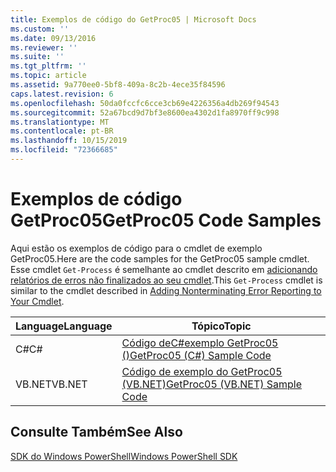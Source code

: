 ```yaml
---
title: Exemplos de código do GetProc05 | Microsoft Docs
ms.custom: ''
ms.date: 09/13/2016
ms.reviewer: ''
ms.suite: ''
ms.tgt_pltfrm: ''
ms.topic: article
ms.assetid: 9a770ee0-5bf8-409a-8c2b-4ece35f84596
caps.latest.revision: 6
ms.openlocfilehash: 50da0fccfc6cce3cb69e4226356a4db269f94543
ms.sourcegitcommit: 52a67bcd9d7bf3e8600ea4302d1fa8970ff9c998
ms.translationtype: MT
ms.contentlocale: pt-BR
ms.lasthandoff: 10/15/2019
ms.locfileid: "72366685"
---
```

# <a name="getproc05-code-samples"></a><span data-ttu-id="aab14-102">Exemplos de código GetProc05</span><span class="sxs-lookup"><span data-stu-id="aab14-102">GetProc05 Code Samples</span></span>

<span data-ttu-id="aab14-103">Aqui estão os exemplos de código para o cmdlet de exemplo GetProc05.</span><span class="sxs-lookup"><span data-stu-id="aab14-103">Here are the code samples for the GetProc05 sample cmdlet.</span></span> <span data-ttu-id="aab14-104">Esse cmdlet `Get-Process` é semelhante ao cmdlet descrito em [adicionando relatórios de erros não finalizados ao seu cmdlet](../cmdlet/adding-non-terminating-error-reporting-to-your-cmdlet.md).</span><span class="sxs-lookup"><span data-stu-id="aab14-104">This `Get-Process` cmdlet is similar to the cmdlet described in [Adding Nonterminating Error Reporting to Your Cmdlet](../cmdlet/adding-non-terminating-error-reporting-to-your-cmdlet.md).</span></span>

|<span data-ttu-id="aab14-105">Language</span><span class="sxs-lookup"><span data-stu-id="aab14-105">Language</span></span>|<span data-ttu-id="aab14-106">Tópico</span><span class="sxs-lookup"><span data-stu-id="aab14-106">Topic</span></span>|
|--------------|-----------|
|<span data-ttu-id="aab14-107">C#</span><span class="sxs-lookup"><span data-stu-id="aab14-107">C#</span></span>|[<span data-ttu-id="aab14-108">Código deC#exemplo GetProc05 ()</span><span class="sxs-lookup"><span data-stu-id="aab14-108">GetProc05 (C#) Sample Code</span></span>](./getproc05-csharp-sample-code.md)|
|<span data-ttu-id="aab14-109">VB.NET</span><span class="sxs-lookup"><span data-stu-id="aab14-109">VB.NET</span></span>|[<span data-ttu-id="aab14-110">Código de exemplo do GetProc05 (VB.NET)</span><span class="sxs-lookup"><span data-stu-id="aab14-110">GetProc05 (VB.NET) Sample Code</span></span>](./getproc05-vb-net-sample-code.md)|

## <a name="see-also"></a><span data-ttu-id="aab14-111">Consulte Também</span><span class="sxs-lookup"><span data-stu-id="aab14-111">See Also</span></span>

[<span data-ttu-id="aab14-112">SDK do Windows PowerShell</span><span class="sxs-lookup"><span data-stu-id="aab14-112">Windows PowerShell SDK</span></span>](../windows-powershell-reference.md)